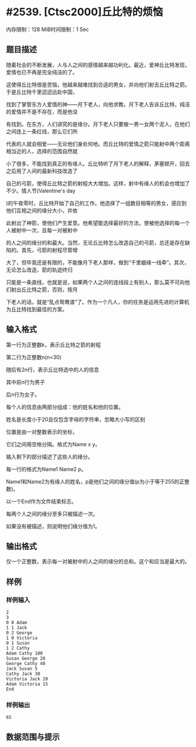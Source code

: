 # #2539. [Ctsc2000]丘比特的烦恼

内存限制：128 MiB时间限制：1 Sec

## 题目描述

随着社会的不断发展，人与人之间的感情越来越功利化。最近，爱神丘比特发现，爱情也已不再是完全纯洁的了。

这使得丘比特很是苦恼，他越来越难找到合适的男女，并向他们射去丘比特之箭。于是丘比特千里迢迢远赴中国，

找到了掌管东方人爱情的神&mdash;&mdash;月下老人，向他求教。月下老人告诉丘比特，纯洁的爱情并不是不存在，而是他没

有找到。在东方，人们讲究的是缘分。月下老人只要做一男一女两个泥人，在他们之间连上一条红线，那么它们所

代表的人就会相爱&mdash;&mdash;无论他们身处何地。而丘比特的爱情之箭只能射中两个距离相当近的人，选择的范围自然就

小了很多，不能找到真正的有缘人。丘比特听了月下老人的解释，茅塞顿开，回去之后用了人间的最新科技改造了

自己的弓箭，使得丘比特之箭的射程大大增加。这样，射中有缘人的机会也增加了不少。情人节(Valentine's day

)的午夜零时，丘比特开始了自己的工作。他选择了一组数目相等的男女，感应到他们互相之间的缘分大小，并依

此射出了神箭，使他们产生爱意。他希望能选择最好的方法，使被他选择的每一个人被射中一次，且每一对被射中

的人之间的缘分的和最大。当然，无论丘比特怎么改造自己的弓箭，总还是存在缺陷的。首先，弓箭的射程尽管增

大了，但毕竟还是有限的，不能像月下老人那样，做到&ldquo;千里姻缘一线牵&rdquo;。其次，无论怎么改造，箭的轨迹终归

只能是一条直线，也就是说，如果两个人之间的连线段上有别人，那么莫不可向他们射出丘比特之箭，否则，按月

下老人的话，就是&ldquo;乱点鸳鸯谱&rdquo;了。作为一个凡人，你的任务是运用先进的计算机为丘比特找到最佳的方案。

## 输入格式

第一行为正整数k，表示丘比特之箭的射程

第二行为正整数n(n<30)

随后有2n行，表示丘比特选中的人的信息

其中前n行为男子

后n行为女子。

每个人的信息由两部分组成：他的姓名和他的位置。

姓名是长度小于20且仅包含字母的字符串，忽略大小写的区别

位置是由一对整数表示的坐标，

它们之间用空格分隔。格式为Name x y。

输入剩下的部分描述了这些人的缘分。

每一行的格式为Name1 Name2 p。

Name1和Name2为有缘人的姓名，p是他们之间的缘分值(p为小于等于255的正整数)。

以一个End作为文件结束标志。

每两个人之间的缘分至多只被描述一次。

如果没有被描述，则说明他们缘分值为1。

## 输出格式

仅一个正整数，表示每一对被射中的人之间的缘分的总和。这个和应当是最大的。

## 样例

### 样例输入

    
    2
    3
    0 0 Adam
    1 1 Jack
    0 2 George
    1 0 Victoria
    0 1 Susan
    1 2 Cathy
    Adam Cathy 100
    Susan George 20
    George Cathy 40
    Jack Susan 5
    Cathy Jack 30
    Victoria Jack 20
    Adam Victoria 15
    End
    

### 样例输出

    
    65
    

## 数据范围与提示
